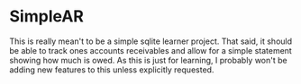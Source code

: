 # SimpleAR

This is really mean't to be a simple sqlite learner project.  That said, it should be able to track ones accounts receivables and allow for a simple statement showing how much is owed.  As this is just for learning, I probably won't be adding new features to this unless explicitly requested.
